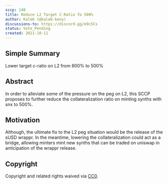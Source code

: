```yaml
---
sccp: 140
title: Reduce L2 Target C-Ratio To 500% 
author: Kaleb (@kaleb-keny)
discussions-to: https://discord.gg/e9c5Cs
status: Vote_Pending
created: 2021-10-11
---
```


## Simple Summary
<!--"If you can't explain it simply, you don't understand it well enough." Provide a simplified and layman-accessible explanation of the SCCP.-->

Lower target c-ratio on L2 from 600% to 500%

## Abstract
<!--A short (~200 word) description of the variable change proposed.-->

In order to alleviate some of the pressure on the peg on L2, this SCCP proposes to further reduce the collateralization ratio on minting synths with snx to 500%.

## Motivation
<!--The motivation is critical for SCCPs that want to update variables within Synthetix. It should clearly explain why the existing variable is not incentive aligned. SCCP submissions without sufficient motivation may be rejected outright.-->

 Although, the ultimate fix to the L2 peg situation would be the release of the sUSD wrappr. In the meantime, lowering the collateralization could act as a bridge, allowing minters mint new synths that can be traded on uniswap in anticipation of the wrappr release.

## Copyright
Copyright and related rights waived via [CC0](https://creativecommons.org/publicdomain/zero/1.0/).
